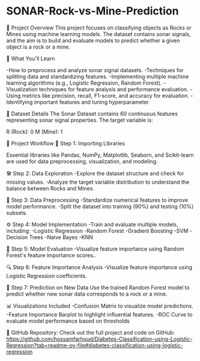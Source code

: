 # SONAR-Rock-vs-Mine-Prediction

🚀 Project Overview 
This project focuses on classifying objects as Rocks or Mines using machine learning models. The dataset contains sonar signals, and the aim is to build and evaluate models to predict whether a given object is a rock or a mine.

🔧 What You'll Learn

-How to preprocess and analyze sonar signal datasets.
-Techniques for splitting data and standardizing features.
-Implementing multiple machine learning algorithms (e.g., Logistic Regression, Random Forest).
-Visualization techniques for feature analysis and performance evaluation.
-Using metrics like precision, recall, F1-score, and accuracy for evaluation.
-Identifying important features and tuning hyperparameter


📖 Dataset Details 
The Sonar Dataset contains 60 continuous features representing sonar signal properties. The target variable is:

R (Rock): 0
M (Mine): 1

🔗 Project Workflow 🚦 Step 1: Importing Libraries

Essential libraries like Pandas, NumPy, Matplotlib, Seaborn, and Scikit-learn are used for data preprocessing, visualization, and modeling.

🛠 Step 2: Data Exploration
-Explore the dataset structure and check for missing values.
-Analyze the target variable distribution to understand the balance between Rocks and Mines.

🔬 Step 3: Data Preprocessing 
-Standardize numerical features to improve model performance.
-Split the dataset into training (90%) and testing (10%) subsets.

⚙️ Step 4: Model Implementation 
-Train and evaluate multiple models, including:
-Logistic Regression
-Random Forest
-Gradient Boosting
-SVM
-Decision Trees
-Naive Bayes
-KNN

🧪 Step 5: Model Evaluation
-Visualize feature importance using Random Forest's feature importance scores..

🔍 Step 6: Feature Importance Analysis
-Visualize feature importance using Logistic Regression coefficients.

🧩 Step 7: Prediction on New Data 
Use the trained Random Forest model to predict whether new sonar data corresponds to a rock or a mine.

📊 Visualizations Included 
-Confusion Matrix to visualize model predictions.
-Feature Importance Barplot to highlight influential features.
-ROC Curve to evaluate model performance based on thresholds

📂 GitHub Repository: Check out the full project and code on GitHub: [https://github.com/hossamfarhoud/Diabetes-Classification-using-Logistic-Regression?tab=readme-ov-file#diabetes-classification-using-logistic-regression
](https://github.com/hossamfarhoud/SONAR-Rock-vs-Mine-Prediction/blob/main/README.md#sonar-rock-vs-mine-prediction)
